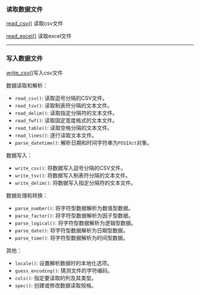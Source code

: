 ### 读取数据文件
[read_csv()](readr/read_csv().md) 读取csv文件

[read_excel()](readr/read_excel().md) 读取excel文件

---
### 写入数据文件
[write_csv()](readr/write_csv().md)写入csv文件

数据读取和解析：
- `read_csv()`: 读取逗号分隔的CSV文件。
- `read_tsv()`: 读取制表符分隔的文本文件。
- `read_delim()`: 读取指定分隔符的文本文件。
- `read_fwf()`: 读取固定宽度格式的文本文件。
- `read_table()`: 读取空格分隔的文本文件。
- `read_lines()`: 逐行读取文本文件。
- `parse_datetime()`: 解析日期和时间字符串为`POSIXct`对象。

数据写入：
- `write_csv()`: 将数据写入逗号分隔的CSV文件。
- `write_tsv()`: 将数据写入制表符分隔的文本文件。
- `write_delim()`: 将数据写入指定分隔符的文本文件。

数据处理和转换：
- `parse_number()`: 将字符型数据解析为数值型数据。
- `parse_factor()`: 将字符型数据解析为因子型数据。
- `parse_logical()`: 将字符型数据解析为逻辑型数据。
- `parse_date()`: 将字符型数据解析为日期型数据。
- `parse_time()`: 将字符型数据解析为时间型数据。

其他：
- `locale()`: 设置解析数据时的本地化选项。
- `guess_encoding()`: 猜测文件的字符编码。
- `cols()`: 指定要读取的列及其类型。
- `spec()`: 创建或修改数据读取规格。
